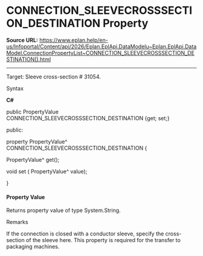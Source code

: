 # CONNECTION_SLEEVECROSSSECTION_DESTINATION Property

**Source URL:** https://www.eplan.help/en-us/Infoportal/Content/api/2026/Eplan.EplApi.DataModelu~Eplan.EplApi.DataModel.ConnectionPropertyList~CONNECTION_SLEEVECROSSSECTION_DESTINATION().html

---

Target: Sleeve cross-section # 31054.

Syntax

**C#**



public PropertyValue CONNECTION_SLEEVECROSSSECTION_DESTINATION {get; set;}

public:

property PropertyValue^ CONNECTION_SLEEVECROSSSECTION_DESTINATION {

   PropertyValue^ get();

   void set (    PropertyValue^ value);

}


#### Property Value

Returns property value of type System.String.

Remarks

If the connection is closed with a conductor sleeve, specify the cross-section of the sleeve here. This property is required for the transfer to packaging machines.
